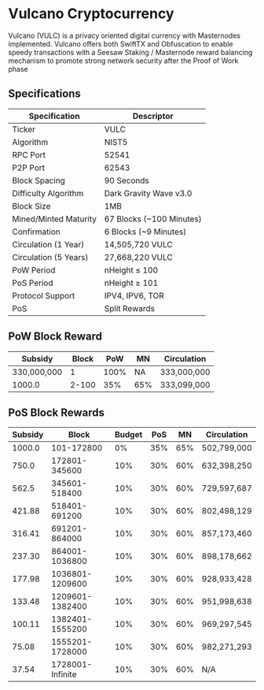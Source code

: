 Vulcano Cryptocurrency
=====

Vulcano (VULC) is a privacy oriented digital currency with Masternodes implemented.
Vulcano offers both SwiftTX and Obfuscation to enable speedy transactions with a Seesaw Staking / Masternode reward balancing mechanism to promote strong network security after the Proof of Work phase

## Specifications

| Specification         | Descriptor                              |
|-----------------------|-----------------------------------------|
| Ticker                | VULC                                    |
| Algorithm             | NIST5                                   |
| RPC Port              | 52541                                   |
| P2P Port              | 62543                                   |
| Block Spacing         | 90 Seconds                              |
| Difficulty Algorithm  | Dark Gravity Wave v3.0                  |
| Block Size            | 1MB                                     |
| Mined/Minted Maturity | 67 Blocks (~100 Minutes)                |
| Confirmation          | 6 Blocks (~9 Minutes)                   |
| Circulation (1 Year)  | 14,505,720 VULC                         |
| Circulation (5 Years) | 27,668,220 VULC                         |
| PoW Period            | nHeight ≤ 100                           |
| PoS Period            | nHeight ≥ 101                           |
| Protocol Support      | IPV4, IPV6, TOR                         |
| PoS                   | Split Rewards                           |

## PoW Block Reward

| Subsidy      | Block  | PoW  | MN  | Circulation  |
|--------------|--------|------|-----|--------------|
| 330,000,000  | 1      | 100% | NA  | 333,000,000  |
| 1000.0       | 2-100  | 35%  | 65% | 333,099,000  |

## PoS Block Rewards

| Subsidy | Block            | Budget | PoS  | MN  | Circulation   |
|---------|------------------|--------|------|-----|---------------|
| 1000.0  | 101-172800       | 0%     | 35%  | 65% | 502,799,000   |
| 750.0   | 172801-345600    | 10%    | 30%  | 60% | 632,398,250   |
| 562.5   | 345601-518400    | 10%    | 30%  | 60% | 729,597,687   |
| 421.88  | 518401-691200    | 10%    | 30%  | 60% | 802,498,129   |
| 316.41  | 691201-864000    | 10%    | 30%  | 60% | 857,173,460   |
| 237.30  | 864001-1036800   | 10%    | 30%  | 60% | 898,178,662   |
| 177.98  | 1036801-1209600  | 10%    | 30%  | 60% | 928,933,428   |
| 133.48  | 1209601-1382400  | 10%    | 30%  | 60% | 951,998,638   |
| 100.11  | 1382401-1555200  | 10%    | 30%  | 60% | 969,297,545   |
| 75.08   | 1555201-1728000  | 10%    | 30%  | 60% | 982,271,293   |
| 37.54   | 1728001-Infinite | 10%    | 30%  | 60% | N/A           |
